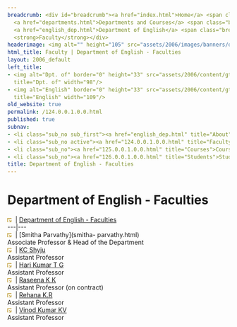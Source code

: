 ```yaml
---
breadcrumb: <div id="breadcrumb"><a href="index.html">Home</a> <span class="breadcrumb_spacer">&gt;</span>
  <a href="departments.html">Departments and Courses</a> <span class="breadcrumb_spacer">&gt;</span>
  <a href="english_dep.html">Department of English</a> <span class="breadcrumb_spacer">&gt;</span>
  <strong>Faculty</strong></div>
headerimage: <img alt="" height="105" src="assets/2006/images/banners/departments.jpg" width="472"/>
html_title: Faculty | Department of English - Faculties
layout: 2006_default
left_title:
- <img alt="Dpt. of" border="0" height="33" src="assets/2006/content/gt/fcb6421c7c62628408190d4ca84029e5.png"
  title="Dpt. of" width="98"/>
- <img alt="English" border="0" height="33" src="assets/2006/content/gt/ea21af4705cdbb55fa86a2678edb1e67.png"
  title="English" width="109"/>
old_website: true
permalink: /124.0.0.1.0.0.html
published: true
subnav:
- <li class="sub_no sub_first"><a href="english_dep.html" title="About">About</a></li>
- <li class="sub_no active"><a href="124.0.0.1.0.0.html" title="Faculty">Faculty</a></li>
- <li class="sub_no"><a href="125.0.0.1.0.0.html" title="Courses">Courses</a></li>
- <li class="sub_no"><a href="126.0.0.1.0.0.html" title="Students">Students</a></li>
title: Department of English - Faculties
---
```


# Department of English - Faculties

![](assets/2006/img/article/intlink_1.gif)![](assets/2006/img/leer.gif) | [Department of English -
Faculties](department-of-english-faculties.html)  
---|---  
![](assets/2006/img/article/intlink_1.gif)![](assets/2006/img/leer.gif) | [Smitha Parvathy](smitha-
parvathy.html)  
Associate Professor & Head of the Department  
![](assets/2006/img/article/intlink_1.gif)![](assets/2006/img/leer.gif) | [KC Shyju](kc-shyju-ma.html)  
Assistant Professor  
![](assets/2006/img/article/intlink_1.gif)![](assets/2006/img/leer.gif) | [Hari Kumar T
G](harikumar.html)  
Assistant Professor  
![](assets/2006/img/article/intlink_1.gif)![](assets/2006/img/leer.gif) | [Raseena K K](raseena.html)  
Assistant Professor (on contract)  
![](assets/2006/img/article/intlink_1.gif)![](assets/2006/img/leer.gif) | [Rehana K.R](rehana-kr.html)  
Assistant Professor  
![](assets/2006/img/article/intlink_1.gif)![](assets/2006/img/leer.gif) | [Vinod Kumar
KV](vinod-1.html)  
Assistant Professor